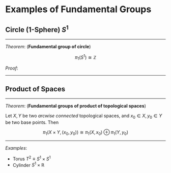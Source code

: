 # Examples of Fundamental Groups

## Circle (1-Sphere) $S^1$

----

*Theorem*: (**Fundamental group of circle**)

$$ \pi_1(S^1) \cong \mathbb{Z}$$

*Proof*: 

----

## Product of Spaces

----

*Theorem*: (**Fundamental groups of product of topological spaces**)

Let $X, Y$ be two *arcwise connected* topological spaces, and $x_0 \in X, y_0 \in Y$ be two base points. Then

$$
\pi_1(X \times Y, (x_0,y_0)) \cong
\pi_1(X, x_0) \oplus \pi_1(Y, y_0)
$$

----

*Examples*:

- Torus $T^2 \equiv S^1 \times S^1$
- Cylinder $S^1 \times \mathbb{R}$